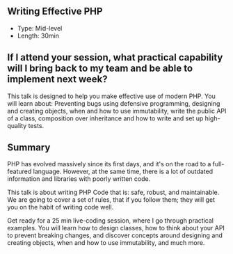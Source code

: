 ## Writing Effective PHP

- Type: Mid-level
- Length: 30min

## If I attend your session, what practical capability will I bring back to my team and be able to implement next week?

This talk is designed to help you make effective use of modern PHP. You will learn about: Preventing bugs using defensive programming, designing and creating objects, when and how to use immutability, write the public API of a class, composition over inheritance and how to write and set up high-quality tests.

## Summary

PHP has evolved massively since its first days, and it's on the road to a full-featured language. However, at the same time, there is a lot of outdated information and libraries with poorly written code.

This talk is about writing PHP Code that is: safe, robust, and maintainable. We are going to cover a set of rules, that if you follow them; they will get you on the habit of writing code well.

Get ready for a 25 min live-coding session, where I go through practical examples. You will learn how to design classes, how to think about your API to prevent breaking changes, and discover concepts around designing and creating objects, when and how to use immutability, and much more.
